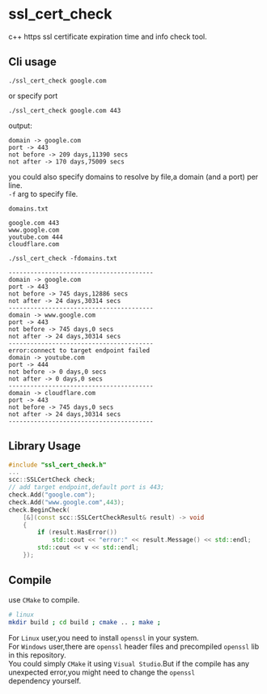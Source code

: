 # ssl_cert_check
c++ https ssl certificate expiration time and info check tool.

## Cli usage
```
./ssl_cert_check google.com
```
or specify port
```
./ssl_cert_check google.com 443
```

output:
```
domain -> google.com
port -> 443
not before -> 209 days,11390 secs
not after -> 170 days,75009 secs
```

you could also specify domains to resolve by file,a domain (and a port) per line.  
`-f` arg to specify file.

```domains.txt```
```
google.com 443
www.google.com
youtube.com 444
cloudflare.com
```
```
./ssl_cert_check -fdomains.txt
```
```
----------------------------------------
domain -> google.com
port -> 443
not before -> 745 days,12886 secs
not after -> 24 days,30314 secs
----------------------------------------
domain -> www.google.com
port -> 443
not before -> 745 days,0 secs
not after -> 24 days,30314 secs
----------------------------------------
error:connect to target endpoint failed
domain -> youtube.com
port -> 444
not before -> 0 days,0 secs
not after -> 0 days,0 secs
----------------------------------------
domain -> cloudflare.com
port -> 443
not before -> 745 days,0 secs
not after -> 24 days,30314 secs
----------------------------------------
```

## Library Usage
```c++
#include "ssl_cert_check.h"
...
scc::SSLCertCheck check;
// add target endpoint,default port is 443;
check.Add("google.com");
check.Add("www.google.com",443);
check.BeginCheck(
    [&](const scc::SSLCertCheckResult& result) -> void
    {
        if (result.HasError())
            std::cout << "error:" << result.Message() << std::endl;
        std::cout << v << std::endl;
    });
```

## Compile

use `CMake` to compile.

```bash
# linux
mkdir build ; cd build ; cmake .. ; make ;
```

For `Linux` user,you need to install `openssl` in your system.  
For `Windows` user,there are `openssl` header files and precompiled `openssl` lib in this repository.  
You could simply `CMake` it using `Visual Studio`.But if the compile has any unexpected error,you might need to change the `openssl`  
dependency yourself.  
